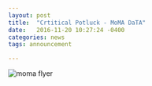 ```yaml
---
layout: post
title:  "Crtitical Potluck - MoMA DaTA"
date:   2016-11-20 10:27:24 -0400
categories: news
tags: announcement

---
```


![moma flyer]({{site.baseurl}}/assets/momaFlyer.png)